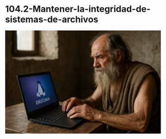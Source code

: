 # 104.2-Mantener-la-integridad-de-sistemas-de-archivos
![LPI Logo](../../../../wallpaper/diogenes_linux.png "Buscando al hombre nuevo")
